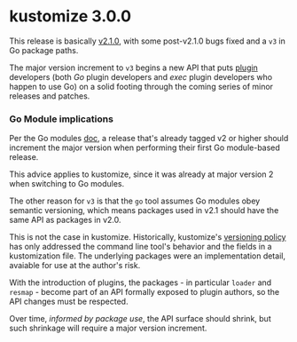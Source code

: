# kustomize 3.0.0

This release is basically [v2.1.0](v2.1.0.md), with some
post-v2.1.0 bugs fixed and a `v3` in Go package
paths.

[plugin]: https://github.com/kubernetes-sigs/kustomize/tree/master/docs/plugins

The major version increment to `v3` begins a new API
that puts [plugin] developers (both _Go_ plugin
developers and _exec_ plugin developers who happen to
use Go) on a solid footing through the coming 
series of minor releases and patches.


### Go Module implications

[doc]: https://github.com/golang/go/wiki/Modules#releasing-modules-v2-or-higher

Per the Go modules [doc], a release that's already
tagged v2 or higher should increment the major
version when performing their first Go
module-based release.

This advice applies to kustomize, since it was
already at major version 2 when switching to Go
modules.

[versioning policy]: versioningPolicy.md

The other reason for `v3` is that the `go` tool
assumes Go modules obey semantic versioning, which
means packages used in v2.1 should have the same
API as packages in v2.0.

This is not the case in kustomize.  Historically,
kustomize's [versioning policy] has only addressed
the command line tool's behavior and the fields in
a kustomization file.  The underlying packages
were an implementation detail, avaiable for use at
the author's risk.

With the introduction of plugins, the packages -
in particular `loader` and `resmap` - become part
of an API formally exposed to plugin authors, so
the API changes must be respected.

Over time, _informed by package use_, the API
surface should shrink, but such shrinkage will
require a major version increment.





